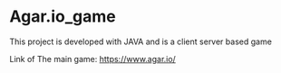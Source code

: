 # Agar.io_game

This project is developed with JAVA and is a client server based game

Link of The main game: https://www.agar.io/
